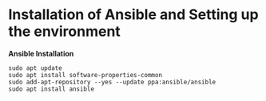 # Installation of Ansible and Setting up the environment

**Ansible Installation**
```
sudo apt update
sudo apt install software-properties-common
sudo add-apt-repository --yes --update ppa:ansible/ansible
sudo apt install ansible
```

